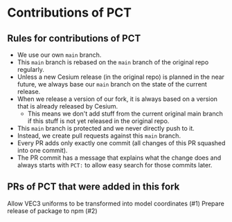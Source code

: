 # Contributions of PCT

## Rules for contributions of PCT

- We use our own `main` branch.
- This `main` branch is rebased on the `main` branch of the original repo regularly.
- Unless a new Cesium release (in the original repo) is planned in the near future, we always base our `main` branch on the state of the current release.
- When we release a version of our fork, it is always based on a version that is already released by Cesium.
  - This means we don't add stuff from the current original main branch if this stuff is not yet released in the original repo.
- This `main` branch is protected and we never directly push to it.
- Instead, we create pull requests against this `main` branch.
- Every PR adds only exactly one commit (all changes of this PR squashed into one commit).
- The PR commit has a message that explains what the change does and always starts with `PCT:` to allow easy search for those commits later.

## PRs of PCT that were added in this fork

Allow VEC3 uniforms to be transformed into model coordinates (#1)
Prepare release of package to npm (#2)
